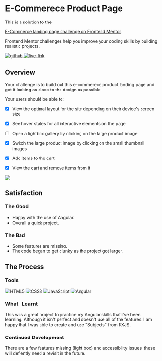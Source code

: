<!-- USE THIS TEMPLATE FOR FUTURE FRONTEND MENTOR PROJECTS, CLEAN CONSISTENT README'S FOR ALL PROJECTS - PAST SELF. -->

<!-- REPLACE HREFS & PROJECT NAMES -->
<h1>E-Commerece Product Page</h1>
<p>
  This is a solution to the 
  
  [E-Commerce landing page challenge on Frontend Mentor](https://www.frontendmentor.io/challenges/testimonials-grid-section-Nnw6J7Un7).
  
  Frontend Mentor challenges help you improve your coding skills by building realistic projects. 
</p>

<!-- REPLACE HREFS -->
<a href="https://www.frontendmentor.io/solutions/ecommerce-product-page-fkMrPMngt" target="_blank">
  <img src=https://img.shields.io/badge/solution-3e54a3?&style=for-the-badge&logo=frontendmentor&logoColor=white alt=github style="margin-bottom: 5px;" />
</a>
<a href="https://fervent-lichterman-0b46c7.netlify.app/" target="_blank">
  <img src=https://img.shields.io/badge/live%20demo-lightgreen?&style=for-the-badge&logo=html5&logoColor=333 alt=live-link style="margin-bottom: 5px;" />
</a>

<!-- REPLACE TASKS -->
<h2>Overview</h2>
Your challenge is to build out this e-commerece product landing page and get it looking as close to the design as possible.

Your users should be able to:

- [x] View the optimal layout for the site depending on their device's screen size
- [x] See hover states for all interactive elements on the page
- [ ] Open a lightbox gallery by clicking on the large product image
- [x] Switch the large product image by clicking on the small thumbnail images
- [x] Add items to the cart
- [x] View the cart and remove items from it






<!-- IMAGE MAY NEED REPLACING -->

![](./design/mobile-design.jpg)

<!-- REPLACE LIST ITEMS -->
<h2>Satisfaction</h2>
<h3>The Good</h3>
  <ul>
    <li>Happy with the use of Angular.</li>
    <li>Overall a quick project.</li>
  </ul>
<h3>The Bad</h3>
  <ul>
    <li>Some features are missing.</li>
    <li>The code began to get clunky as the project got larger.</li>
  </ul>

<!-- UPDATE ENTIRE SECTION -->
<h2>The Process</h2>
<h3>Tools</h3>
<p>
  <img alt="HTML5" src="https://img.shields.io/badge/-HTML5-red?style=flat-square&logo=html5&logoColor=white" />
  <img alt="CSS3" src="https://img.shields.io/badge/-CSS3-blue?style=flat-square&logo=css3&logoColor=white" />
  <img alt="JavaScript" src="https://img.shields.io/badge/-JavaScript-ffd32b?style=flat-square&logo=JavaScript&logoColor=black" />
  
   <img alt="Angular" src="https://img.shields.io/badge/-Angular-C62828?style=flat-square&logo=Angular&logoColor=white" />
</p>
<h3>What I Learnt</h3>
  <p>
    This was a great project to practice my Angular skills that I've been learning. Although it isn't perfect and doesn't use all of the features.
    I am happy that I was able to create and use "Subjects" from RXJS.
  </p>
<h3>Continued Development</h3>
  <p>
    There are a few features missing (light box) and accessibility issues, these will defiently need a revisit in the future.
  </p>
  
<!--  Thank you for taking the time to review my projects!  -->
